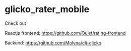 # glicko_rater_mobile

Check out

Reactjs frontend:
https://github.com/Quist/rating-frontend

Backend:
https://github.com/Molyna/clj-glicko
